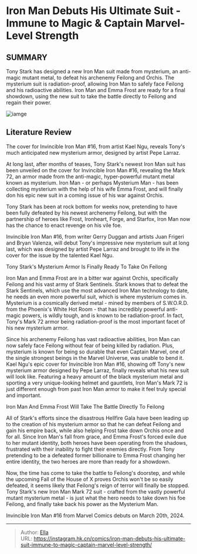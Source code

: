 # Iron Man Debuts His Ultimate Suit - Immune to Magic &amp; Captain Marvel-Level Strength


## SUMMARY 



  Tony Stark has designed a new Iron Man suit made from mysterium, an anti-magic mutant metal, to defeat his archenemy Feilong and Orchis.   The mysterium suit is radiation-proof, allowing Iron Man to safely face Feilong and his radioactive abilities.   Iron Man and Emma Frost are ready for a final showdown, using the new suit to take the battle directly to Feilong and regain their power.  

![iamge](https://static1.srcdn.com/wordpress/wp-content/uploads/2023/12/iron-man-mysterium-armor-kael-ngu-with-mcu-tony-stark.jpg)

## Literature Review

The cover for Invincible Iron Man #16, from artist Kael Ngu, reveals Tony&#39;s much anticipated new mysterium armor, designed by artist Pepe Larraz.




At long last, after months of teases, Tony Stark&#39;s newest Iron Man suit has been unveiled on the cover for Invincible Iron Man #16, revealing the Mark 72, an armor made from the anti-magic, hyper-powerful mutant metal known as mysterium. Iron Man - or perhaps Mysterium Man - has been collecting mysterium with the help of his wife Emma Frost, and will finally don his epic new suit in a coming issue of his war against Orchis.




Tony Stark has been at rock bottom for weeks now, pretending to have been fully defeated by his newest archenemy Feilong, but with the partnership of heroes like Frost, Ironheart, Forge, and Starfox, Iron Man now has the chance to enact revenge on his vile foe.

          

Invincible Iron Man #16, from writer Gerry Duggan and artists Juan Frigeri and Bryan Valenza, will debut Tony&#39;s impressive new mysterium suit at long last, which was designed by artist Pepe Larraz and brought to life in the cover for the issue by the talented Kael Ngu.


 Tony Stark&#39;s Mysterium Armor Is Finally Ready To Take On Feilong 
          




Iron Man and Emma Frost are in a bitter war against Orchis, specifically Feilong and his vast army of Stark Sentinels. Stark knows that to defeat the Stark Sentinels, which use the most advanced Iron Man technology to date, he needs an even more powerful suit, which is where mysterium comes in. Mysterium is a cosmically derived metal - mined by members of S.W.O.R.D. from the Phoenix&#39;s White Hot Room - that has incredibly powerful anti-magic powers, is wildly tough, and is known to be radiation-proof. In fact, Tony&#39;s Mark 72 armor being radiation-proof is the most important facet of his new mysterium armor.

Since his archenemy Feilong has vast radioactive abilities, Iron Man can now safely face Feilong without fear of being killed by radiation. Plus, mysterium is known for being so durable that even Captain Marvel, one of the single strongest beings in the Marvel Universe, was unable to bend it. Kael Ngu&#39;s epic cover for Invincible Iron Man #16, showing off Tony&#39;s new mysterium armor designed by Pepe Larraz, finally reveals what his new suit will look like. Featuring a heavy amount of the black mysterium metal and sporting a very unique-looking helmet and gauntlets, Iron Man&#39;s Mark 72 is just different enough from past Iron Man armor to make it feel truly special and important.






 Iron Man And Emma Frost Will Take The Battle Directly To Feilong 
          

All of Stark&#39;s efforts since the disastrous Hellfire Gala have been leading up to the creation of his mysterium armor so that he can defeat Feilong and gain his empire back, while also helping Frost take down Orchis once and for all. Since Iron Man&#39;s fall from grace, and Emma Frost&#39;s forced exile due to her mutant identity, both heroes have been operating from the shadows, frustrated with their inability to fight their enemies directly. From Tony pretending to be a defeated former billionaire to Emma Frost changing her entire identity, the two heroes are more than ready for a showdown.

Now, the time has come to take the battle to Feilong&#39;s doorstep, and while the upcoming Fall of the House of X proves Orchis won&#39;t be so easily defeated, it seems likely that Feilong&#39;s reign of terror will finally be stopped. Tony Stark&#39;s new Iron Man Mark 72 suit - crafted from the vastly powerful mutant mysterium metal - is just what the hero needs to take down his foe Feilong, and finally take back his power as the Mysterium Man.




Invincible Iron Man #16 from Marvel Comics debuts on March 20th, 2024.



---

> Author: [Ella](https://instagram.hk.cn/)  
> URL: https://instagram.hk.cn/comics/iron-man-debuts-his-ultimate-suit-immune-to-magic-captain-marvel-level-strength/  

